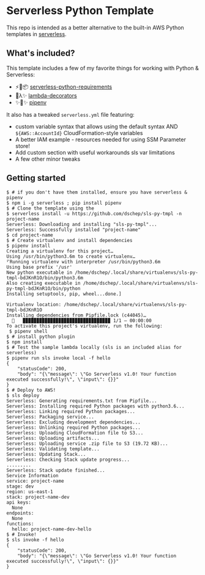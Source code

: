 # Serverless Python Template

This repo is intended as a better alternative to the built-in AWS Python
templates in [serverless](https://github.com/serverless/serverless).

## What's included?
This template includes a few of my favorite things for working with Python &
Serverless:

 * ⚡️🐍📦 [serverless-python-requirements](https://github.com/UnitedIncome/serverless-python-requirements)
 * 🐍λ✨ [lambda-decorators](http://lambda-decorators.rtfd.io)
 * ✨🍰✨ [pipenv](https://docs.pipenv.org)

It also has a tweaked `serverless.yml` file featuring:
 * custom variable syntax that allows using the default syntax AND `${AWS::AccountId}` CloudFormation-style variables
 * A better IAM example - resources needed for using SSM Parameter store!
 * Add custom section with useful workarounds sls var limitations
 * A few other minor tweaks

## Getting started
```
$ # if you don't have them installed, ensure you have serverless & pipenv
$ npm i -g serverless ; pip install pipenv
$ # Clone the template using the
$ serverless install -u https://github.com/dschep/sls-py-tmpl -n project-name
Serverless: Downloading and installing "sls-py-tmpl"...
Serverless: Successfully installed "project-name" 
$ cd project-name
$ # Create virtualenv and install dependencies
$ pipenv install
Creating a virtualenv for this project…
Using /usr/bin/python3.6m to create virtualenv…
⠋Running virtualenv with interpreter /usr/bin/python3.6m
Using base prefix '/usr'
New python executable in /home/dschep/.local/share/virtualenvs/sls-py-tmpl-bdJKnR1O/bin/python3.6m
Also creating executable in /home/dschep/.local/share/virtualenvs/sls-py-tmpl-bdJKnR1O/bin/python
Installing setuptools, pip, wheel...done.]

Virtualenv location: /home/dschep/.local/share/virtualenvs/sls-py-tmpl-bdJKnR1O
Installing dependencies from Pipfile.lock (c44045)…
  🐍   ▉▉▉▉▉▉▉▉▉▉▉▉▉▉▉▉▉▉▉▉▉▉▉▉▉▉▉▉▉▉▉▉ 1/1 — 00:00:00
To activate this project's virtualenv, run the following:
 $ pipenv shell
$ # install python plugin
$ npm install
$ # Test the sample lambda locally (sls is an included alias for serverless)
$ pipenv run sls invoke local -f hello
{
    "statusCode": 200,
    "body": "{\"message\": \"Go Serverless v1.0! Your function executed successfully!\", \"input\": {}}"
}
$ # Deploy to AWS!
$ sls deploy
Serverless: Generating requirements.txt from Pipfile...
Serverless: Installing required Python packages with python3.6...
Serverless: Linking required Python packages...
Serverless: Packaging service...
Serverless: Excluding development dependencies...
Serverless: Unlinking required Python packages...
Serverless: Uploading CloudFormation file to S3...
Serverless: Uploading artifacts...
Serverless: Uploading service .zip file to S3 (19.72 KB)...
Serverless: Validating template...
Serverless: Updating Stack...
Serverless: Checking Stack update progress...
.........
Serverless: Stack update finished...
Service Information
service: project-name
stage: dev
region: us-east-1
stack: project-name-dev
api keys:
  None
endpoints:
  None
functions:
  hello: project-name-dev-hello
$ # Invoke!
$ sls invoke -f hello
{
    "statusCode": 200,
    "body": "{\"message\": \"Go Serverless v1.0! Your function executed successfully!\", \"input\": {}}"
}
```
